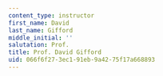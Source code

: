 ```yaml
---
content_type: instructor
first_name: David
last_name: Gifford
middle_initial: ''
salutation: Prof.
title: Prof. David Gifford
uid: 066f6f27-3ec1-91eb-9a42-75f17a668893
---
```

